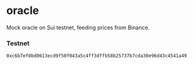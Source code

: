 # oracle
Mock oracle on Sui testnet, feeding prices from Binance.

### Testnet
```
0xc6b7ef0bd0613ecd9f50f043a5c4ff3dffb58b25737b7cda30e96d43c4541a49
```

